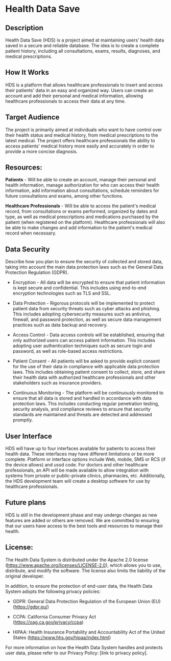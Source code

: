 # Health Data Save

## Description

Health Data Save (HDS) is a project aimed at maintaining users' health data saved in a secure and reliable database. The idea is to create a complete patient history, including all consultations, exams, results, diagnoses, and medical prescriptions.

## How It Works

HDS is a platform that allows healthcare professionals to insert and access their patients' data in an easy and organized way. Users can create an account and add their personal and medical information, allowing healthcare professionals to access their data at any time.

## Target Audience

The project is primarily aimed at individuals who want to have control over their health status and medical history, from medical prescriptions to the latest medical. The project offers healthcare professionals the ability to access patients' medical history more easily and accurately in order to provide a more concise diagnosis.

## Resources:

**Patients** - Will be able to create an account, manage their personal and health information, manage authorization for who can access their health information, add information about consultations, schedule reminders for future consultations and exams, among other functions.

**Healthcare Professionals** - Will be able to access the patient's medical record, from consultations or exams performed, organized by dates and type, as well as medical prescriptions and medications purchased by the patient (when registered on the platform). Healthcare professionals will also be able to make changes and add information to the patient's medical record when necessary.

## Data Security

Describe how you plan to ensure the security of collected and stored data, taking into account the main data protection laws such as the General Data Protection Regulation (GDPR).

   - Encryption - All data will be encrypted to ensure that patient information is kept secure and confidential. This includes using end-to-end encryption technologies such as TLS and SSL.

   - Data Protection - Rigorous protocols will be implemented to protect patient data from security threats such as cyber attacks and phishing. This includes adopting cybersecurity measures such as antivirus, firewall, and password protection, as well as secure data management practices such as data backup and recovery.

   - Access Control - Data access controls will be established, ensuring that only authorized users can access patient information. This includes adopting user authentication techniques such as secure login and password, as well as role-based access restrictions.

   - Patient Consent - All patients will be asked to provide explicit consent for the use of their data in compliance with applicable data protection laws. This includes obtaining patient consent to collect, store, and share their health data with authorized healthcare professionals and other stakeholders such as insurance providers.

   - Continuous Monitoring - The platform will be continuously monitored to ensure that all data is stored and handled in accordance with data protection laws. This includes conducting regular penetration testing, security analysis, and compliance reviews to ensure that security standards are maintained and threats are detected and addressed promptly.

## User Interface

HDS will have up to four interfaces available for patients to access their health data. These interfaces may have different limitations or be more complete. Platform or interface options include Web, mobile, SMS or RCS (if the device allows) and ussd code. For doctors and other healthcare professionals, an API will be made available to allow integration with systems from private or public-private clinics, pharmacies, etc. Additionally, the HDS development team will create a desktop software for use by healthcare professionals.

## Future plans

HDS is still in the development phase and may undergo changes as new features are added or others are removed. We are committed to ensuring that our users have access to the best tools and resources to manage their health.

## License:

The Health Data System is distributed under the Apache 2.0 license (https://www.apache.org/licenses/LICENSE-2.0), which allows you to use, distribute, and modify the software. The license also limits the liability of the original developer.

In addition, to ensure the protection of end-user data, the Health Data System adopts the following privacy policies:

   - GDPR: General Data Protection Regulation of the European Union (EU) (https://gdpr.eu/)
   
   - CCPA: California Consumer Privacy Act (https://oag.ca.gov/privacy/ccpa)
   
   - HIPAA: Health Insurance Portability and Accountability Act of the United States (https://www.hhs.gov/hipaa/index.html)

For more information on how the Health Data System handles and protects user data, please refer to our Privacy Policy: [link to privacy policy].
